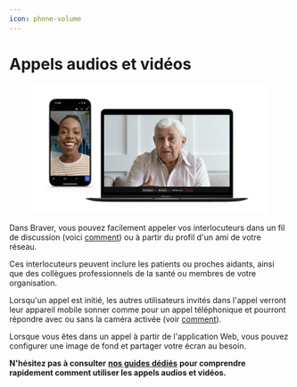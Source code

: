 ```yaml
---
icon: phone-volume
---
```


# Appels audios et vidéos

<div data-full-width="true"><figure><img src="../../.gitbook/assets/CleanShot 2025-01-08 at 11.53.03@2x.png" alt=""><figcaption></figcaption></figure></div>

Dans Braver, vous pouvez facilement appeler vos interlocuteurs dans un fil de discussion (voici [comment](https://support.braver.net/guides/pour-les-professionnels/appels-audios-et-videos/lancer-et-quitter-un-appel)) ou à partir du profil d'un ami de votre réseau.

Ces interlocuteurs peuvent inclure les patients ou proches aidants, ainsi que des collègues professionnels de la santé ou membres de votre organisation.

Lorsqu'un appel est initié, les autres utilisateurs invités dans l'appel verront leur appareil mobile sonner comme pour un appel téléphonique et pourront répondre avec ou sans la caméra activée (voir [comment](https://support.braver.net/guides/pour-les-professionnels/appels-audios-et-videos/rejoindre-et-quitter-un-appel)).

Lorsque vous êtes dans un appel à partir de l'application Web, vous pouvez configurer une image de fond et partager votre écran au besoin.

**N'hésitez pas à consulter** [**nos guides dédiés**](https://support.braver.net/guides/pour-les-professionnels/appels-audios-et-videos) **pour comprendre rapidement comment utiliser les appels audios et vidéos.**